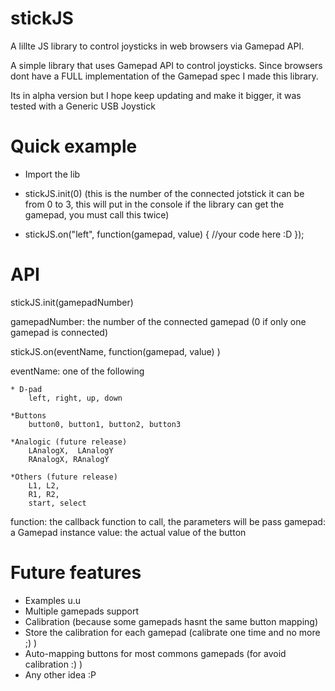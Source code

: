 stickJS
=======

A lillte JS library to control joysticks in web browsers via Gamepad API.

A simple library that uses Gamepad API to control joysticks. Since browsers dont have a FULL implementation of the Gamepad spec I made this library.

Its in alpha version but I hope keep updating and make it bigger, it was tested with a Generic USB Joystick

Quick example
=============

- Import the lib <script src="stick.js"></script>

- stickJS.init(0) (this is the number of the connected jotstick it can be from 0 to 3, this will put in the console if the library can get the gamepad, you must call this twice)

- stickJS.on("left", function(gamepad, value) {
           //your code here :D
});

API
===

stickJS.init(gamepadNumber)
             
gamepadNumber: the number of the connected gamepad (0 if only one gamepad is connected)

stickJS.on(eventName, function(gamepad, value) )
                   
eventName: one of the following

	* D-pad
		left, right, up, down
		
	*Buttons
 		button0, button1, button2, button3

	*Analogic (future release)
 		LAnalogX,  LAnalogY
 		RAnalogX, RAnalogY

	*Others (future release)
		L1, L2, 
		R1, R2, 
		start, select

function: the callback function to call, the parameters will be pass
	gamepad: a Gamepad instance
	value: the actual value of the button

Future features
===============
- Examples u.u
- Multiple gamepads support
- Calibration (because some gamepads hasnt the same button mapping)
- Store the calibration for each gamepad (calibrate one time and no more ;) )
- Auto-mapping buttons for most commons gamepads (for avoid calibration :) )
- Any other idea :P